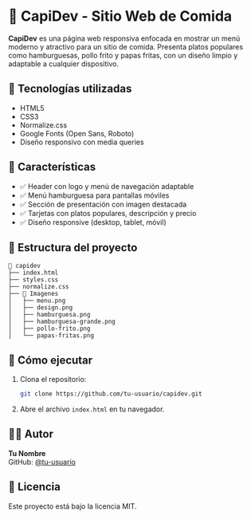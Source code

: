 # 🍔 CapiDev - Sitio Web de Comida

**CapiDev** es una página web responsiva enfocada en mostrar un menú moderno y atractivo para un sitio de comida. Presenta platos populares como hamburguesas, pollo frito y papas fritas, con un diseño limpio y adaptable a cualquier dispositivo.

## 🧰 Tecnologías utilizadas

- HTML5  
- CSS3  
- Normalize.css  
- Google Fonts (Open Sans, Roboto)  
- Diseño responsivo con media queries

## 📸 Características

- ✅ Header con logo y menú de navegación adaptable  
- ✅ Menú hamburguesa para pantallas móviles  
- ✅ Sección de presentación con imagen destacada  
- ✅ Tarjetas con platos populares, descripción y precio  
- ✅ Diseño responsive (desktop, tablet, móvil)

## 📁 Estructura del proyecto

```
📁 capidev
├── index.html
├── styles.css
├── normalize.css
├── 📁 Imagenes
│   ├── menu.png
│   ├── design.png
│   ├── hamburguesa.png
│   ├── hamburguesa-grande.png
│   ├── pollo-frito.png
│   └── papas-fritas.png
```

## 🚀 Cómo ejecutar

1. Clona el repositorio:
   ```bash
   git clone https://github.com/tu-usuario/capidev.git
   ```
2. Abre el archivo `index.html` en tu navegador.

## 👨‍💻 Autor

**Tu Nombre**  
GitHub: [@tu-usuario](https://github.com/tu-usuario)

## 📄 Licencia

Este proyecto está bajo la licencia MIT.

